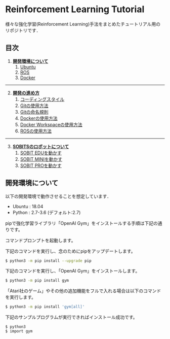 # **Reinforcement Learning Tutorial**

様々な強化学習(Reinforcement Learning)手法をまとめたチュートリアル用のリポジトリです．

## **目次**

1. [**開発環境について**](#開発環境について)
    1. [Ubuntu](#1-ubuntu)
    2. [ROS](#2-ros)
    3. [Docker](#3-docker)

---

2. [**開発の進め方**](#開発の進め方)
    1. [コーディングスタイル](#1-コーディングスタイル)
    2. [Gitの使用方法](#2-gitの使用方法)
    3. [Gitの命名規則](#3-gitの命名規則)
    4. [Dockerの使用方法](#4-dockerの使用方法)
    5. [Docker Workspaceの使用方法](#5-docker-workspaceの使用方法)
    6. [ROSの使用方法](#6-rosの使用方法)

---

3. [**SOBITSのロボットについて**](#sobitsのロボットについて)
    1. <a href="https://gitlab.com/TeamSOBITS/sobit_education" target="_blank">SOBIT EDUを動かす</a>
    2. <a href="https://gitlab.com/TeamSOBITS/sobit_mini" target="_blank">SOBIT MINIを動かす</a>
    3. <a href="https://gitlab.com/TeamSOBITS/sobit_pro" target="_blank">SOBIT PROを動かす</a>

## **開発環境について**
以下の開発環境で動作させることを想定しています．
- Ubuntu : 18.04
- Python : 2.7-3.6 (デフォルト:2.7)


pipで強化学習ライブラリ「OpenAI Gym」をインストールする手順は下記の通りです。

コマンドプロンプトを起動します。

下記のコマンドを実行し、念のためにpipをアップデートします。
```bash
$ python3 -m pip install --upgrade pip
```

下記のコマンドを実行し、「OpenAI Gym」をインストールします。
```bash
$ python3 -m pip install gym
```

「Atari社のゲーム」やその他の追加機能をフルで入れる場合は以下のコマンドを実行します。
```bash
$ python3 -m pip install 'gym[all]'
```

下記のサンプルプログラムが実行できればインストール成功です。
```
$ python3
$ import gym
```
